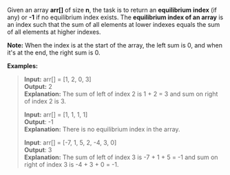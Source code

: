 Given an array ****arr[]**** of size ****n****, the task is to return an ****equilibrium**** ****index**** (if any) or ****-1**** if no equilibrium index exists. The ****equilibrium index of an array**** is an index such that the sum of all elements at lower indexes equals the sum of all elements at higher indexes.

****Note:**** When the index is at the start of the array, the left sum is 0, and when it's at the end, the right sum is 0.

****Examples:****

> ****Input:**** arr[] = [1, 2, 0, 3]  
> ****Output:**** 2  
> ****Explanation:**** The sum of left of index 2 is 1 + 2 = 3 and sum on right of index 2 is 3.
> 
> ****Input:**** arr[] = [1, 1, 1, 1]  
> ****Output****: -1  
> ****Explanation:**** There is no equilibrium index in the array.
> 
> ****Input****: arr[] = [-7, 1, 5, 2, -4, 3, 0]  
> ****Output****: 3  
> ****Explanation:**** The sum of left of index 3 is -7 + 1 + 5 = -1 and sum on right of index 3 is -4 + 3 + 0 = -1.

